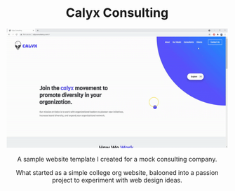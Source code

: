 <h1 align="center">
  Calyx Consulting
</h1>

<p align="center">
  <img src="website_gif.gif">
</p>

<p align="center">
  A sample website template I created for a mock consulting company. 
</p>
<p align="center">
  What started as a simple college org website, balooned into a passion project to experiment with web design ideas.
</p>

